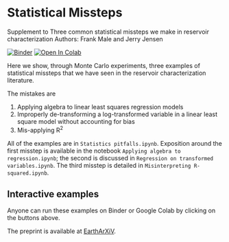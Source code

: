 # Statistical Missteps

Supplement to Three common statistical missteps we make in reservoir
characterization Authors: Frank Male and Jerry Jensen

[![Binder](https://mybinder.org/badge_logo.svg)](https://mybinder.org/v2/gh/frank1010111/statistical_missteps/master)
[![Open In Colab](https://colab.research.google.com/assets/colab-badge.svg)](https://colab.research.google.com/github/frank1010111/statistical_missteps/blob/master/Statistics%20pitfalls.ipynb)

Here we show, through Monte Carlo experiments, three examples of statistical
missteps that we have seen in the reservoir characterization literature.

The mistakes are

1. Applying algebra to linear least squares regression models
2. Improperly de-transforming a log-transformed variable in a linear least
   square model without accounting for bias
3. Mis-applying R<sup>2<sup>

All of the examples are in `Statistics pitfalls.ipynb`. Exposition around the
first misstep is available in the notebook
`Applying algebra to regression.ipynb`; the second is discussed in
`Regression on transformed variables.ipynb`. The third misstep is detailed in
`Misinterpreting R-squared.ipynb`.

## Interactive examples

Anyone can run these examples on Binder or Google Colab by clicking on the
buttons above.

The preprint is available at [EarthArXiV](https://eartharxiv.org/q7nw6/).
